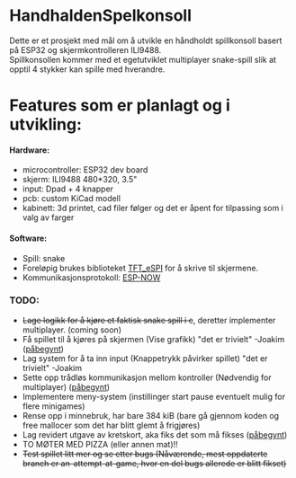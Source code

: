 # HandhaldenSpelkonsoll
  
Dette er et prosjekt med mål om å utvikle en håndholdt spillkonsoll basert på ESP32 og skjermkontrolleren ILI9488.  
Spillkonsollen kommer med et egetutviklet multiplayer snake-spill slik at opptil 4 stykker kan spille med hverandre. 
  
# Features som er planlagt og i utvikling:  
#### Hardware:  
* microcontroller: ESP32 dev board
* skjerm: ILI9488 480*320, 3.5"  
* input: Dpad + 4 knapper
* pcb: custom KiCad modell  
* kabinett: 3d printet, cad filer følger og det er åpent for tilpassing som i valg av farger

#### Software:  
* Spill: snake  
* Foreløpig brukes biblioteket [TFT_eSPI](https://github.com/Bodmer/TFT_eSPI) for å skrive til skjermene. 
* Kommunikasjonsprotokoll: [ESP-NOW](https://github.com/espressif/esp-now) 


### TODO:
* ~~Lage logikk for å kjøre et faktisk snake spill i c~~, deretter implementer multiplayer. (coming soon)
* Få spillet til å kjøres på skjermen (Vise grafikk) "det er trivielt" -Joakim ([påbegynt](https://github.com/hackerspace-ntnu/HandhaldenSpelkonsoll/pull/12))
* Lag system for å ta inn input (Knappetrykk påvirker spillet) "det er trivielt" -Joakim
* Sette opp trådløs kommunikasjon mellom kontroller (Nødvendig for multiplayer) ([påbegynt](https://github.com/hackerspace-ntnu/HandhaldenSpelkonsoll/pull/14))
* Implementere meny-system (instillinger start pause eventuelt mulig for flere minigames)
* Rense opp i minnebruk, har bare 384 kiB (bare gå gjennom koden og free mallocer som det har blitt glemt å frigjøres)
* Lag revidert utgave av kretskort, aka fiks det som må fikses ([påbegynt](https://github.com/hackerspace-ntnu/HandhaldenSpelkonsoll/tree/circuit-board-design))
* TO MØTER MED PIZZA (eller annen mat)!!
* ~~Test spillet litt mer og se etter bugs (Nåværende, mest oppdaterte branch er an-attempt-at-game, hvor en del bugs allerede er blitt fikset)~~
